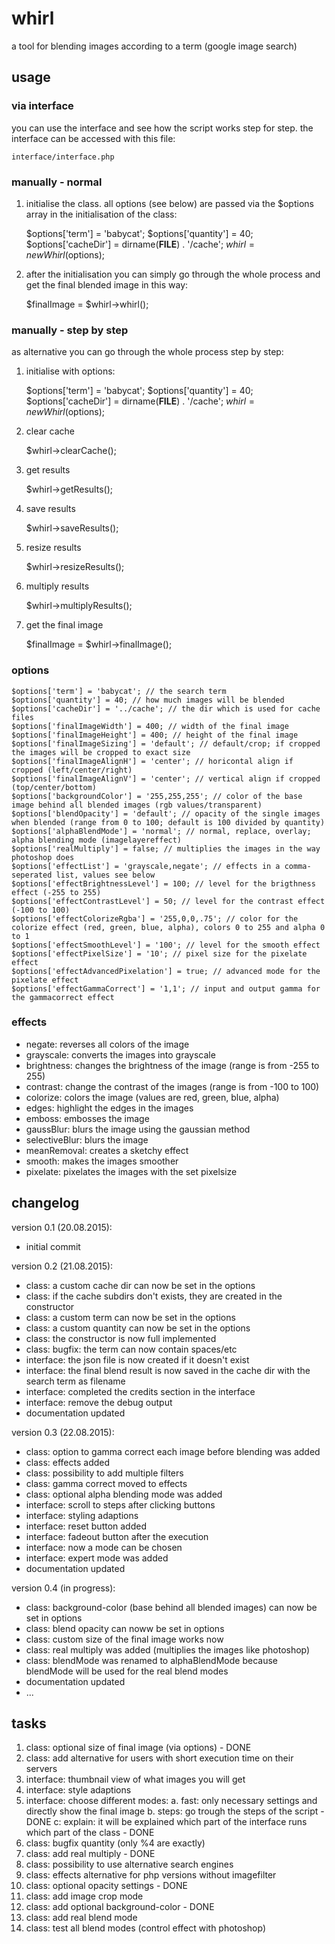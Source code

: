 # whirl
a tool for blending images according to a term (google image search)

## usage

### via interface
you can use the interface and see how the script works step for step.
the interface can be accessed with this file:

	interface/interface.php

### manually - normal

1) initialise the class. all options (see below) are passed via the $options array in the initialisation of the class:

	$options['term'] = 'babycat';
	$options['quantity'] = 40;
	$options['cacheDir'] = dirname(__FILE__) . '/cache';
	$whirl = new Whirl($options);

2) after the initialisation you can simply go through the whole process and get the final blended image in this way:

	$finalImage = $whirl->whirl();

### manually - step by step

as alternative you can go through the whole process step by step:

1) initialise with options:

	$options['term'] = 'babycat';
	$options['quantity'] = 40;
	$options['cacheDir'] = dirname(__FILE__) . '/cache';
	$whirl = new Whirl($options);

2) clear cache

	$whirl->clearCache();

3) get results

	$whirl->getResults();

4) save results

	$whirl->saveResults();

5) resize results

	$whirl->resizeResults();

6) multiply results

	$whirl->multiplyResults();

7) get the final image

	$finalImage = $whirl->finalImage();

### options

	$options['term'] = 'babycat'; // the search term
	$options['quantity'] = 40; // how much images will be blended
	$options['cacheDir'] = '../cache'; // the dir which is used for cache files
	$options['finalImageWidth'] = 400; // width of the final image
	$options['finalImageHeight'] = 400; // height of the final image
	$options['finalImageSizing'] = 'default'; // default/crop; if cropped the images will be cropped to exact size
	$options['finalImageAlignH'] = 'center'; // horicontal align if cropped (left/center/right)
	$options['finalImageAlignV'] = 'center'; // vertical align if cropped (top/center/bottom)
	$options['backgroundColor'] = '255,255,255'; // color of the base image behind all blended images (rgb values/transparent)
	$options['blendOpacity'] = 'default'; // opacity of the single images when blended (range from 0 to 100; default is 100 divided by quantity)
	$options['alphaBlendMode'] = 'normal'; // normal, replace, overlay; alpha blending mode (imagelayereffect)
	$options['realMultiply'] = false; // multiplies the images in the way photoshop does
	$options['effectList'] = 'grayscale,negate'; // effects in a comma-seperated list, values see below
	$options['effectBrightnessLevel'] = 100; // level for the brigthness effect (-255 to 255)
	$options['effectContrastLevel'] = 50; // level for the contrast effect (-100 to 100)
	$options['effectColorizeRgba'] = '255,0,0,.75'; // color for the colorize effect (red, green, blue, alpha), colors 0 to 255 and alpha 0 to 1
	$options['effectSmoothLevel'] = '100'; // level for the smooth effect
	$options['effectPixelSize'] = '10'; // pixel size for the pixelate effect
	$options['effectAdvancedPixelation'] = true; // advanced mode for the pixelate effect
	$options['effectGammaCorrect'] = '1,1'; // input and output gamma for the gammacorrect effect

### effects
 - negate: reverses all colors of the image
 - grayscale: converts the images into grayscale
 - brightness: changes the brightness of the image (range is from -255 to 255)
 - contrast: change the contrast of the images (range is from -100 to 100)
 - colorize: colors the image (values are red, green, blue, alpha)
 - edges: highlight the edges in the images
 - emboss: embosses the image
 - gaussBlur: blurs the image using the gaussian method
 - selectiveBlur: blurs the image
 - meanRemoval: creates a sketchy effect
 - smooth: makes the images smoother
 - pixelate: pixelates the images with the set pixelsize

## changelog
version 0.1 (20.08.2015):
 - initial commit

version 0.2 (21.08.2015):
 - class: a custom cache dir can now be set in the options
 - class: if the cache subdirs don't exists, they are created in the constructor
 - class: a custom term can now be set in the options
 - class: a custom quantity can now be set in the options
 - class: the constructor is now full implemented
 - class: bugfix: the term can now contain spaces/etc
 - interface: the json file is now created if it doesn't exist
 - interface: the final blend result is now saved in the cache dir with the search term as filename
 - interface: completed the credits section in the interface
 - interface: remove the debug output
 - documentation updated

version 0.3 (22.08.2015):
 - class: option to gamma correct each image before blending was added
 - class: effects added
 - class: possibility to add multiple filters
 - class: gamma correct moved to effects
 - class: optional alpha blending mode was added
 - interface: scroll to steps after clicking buttons
 - interface: styling adaptions
 - interface: reset button added
 - interface: fadeout button after the execution
 - interface: now a mode can be chosen
 - interface: expert mode was added
 - documentation updated
 
 version 0.4 (in progress):
 - class: background-color (base behind all blended images) can now be set in options
 - class: blend opacity can noww be set in options
 - class: custom size of the final image works now
 - class: real multiply was added (multiplies the images like photoshop)
 - class: blendMode was renamed to alphaBlendMode because blendMode will be used for the real blend modes
 - documentation updated
 - ...

## tasks
 1. class: optional size of final image (via options) - DONE
 3. class: add alternative for users with short execution time on their servers
 4. interface: thumbnail view of what images you will get
 5. interface: style adaptions
 6. interface: choose different modes:
  a. fast: only necessary settings and directly show the final image
  b. steps: go trough the steps of the script - DONE
  c: explain: it will be explained which part of the interface runs which part of the class - DONE
 7. class: bugfix quantity (only %4 are exactly)
 8. class: add real multiply - DONE
 9. class: possibility to use alternative search engines
 10. class: effects alternative for php versions without imagefilter
 11. class: optional opacity settings - DONE
 12. class: add image crop mode
 13. class: add optional background-color - DONE
 14. class: add real blend mode
 15. class: test all blend modes (control effect with photoshop)